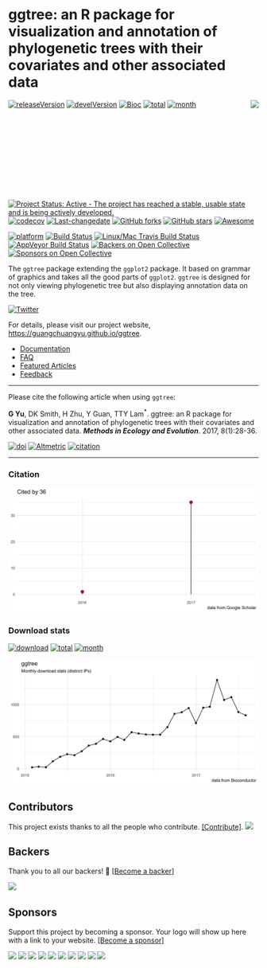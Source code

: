 <!-- README.md is generated from README.Rmd. Please edit that file -->
ggtree: an R package for visualization and annotation of phylogenetic trees with their covariates and other associated data
===========================================================================================================================

<img src="https://raw.githubusercontent.com/Bioconductor/BiocStickers/master/ggtree/ggtree.png" height="200" align="right" />

[![releaseVersion](https://img.shields.io/badge/release%20version-1.8.2-green.svg?style=flat)](https://bioconductor.org/packages/ggtree) [![develVersion](https://img.shields.io/badge/devel%20version-1.9.4-green.svg?style=flat)](https://github.com/guangchuangyu/ggtree) [![Bioc](http://www.bioconductor.org/shields/years-in-bioc/ggtree.svg)](https://www.bioconductor.org/packages/devel/bioc/html/ggtree.html#since) [![total](https://img.shields.io/badge/downloads-18565/total-blue.svg?style=flat)](https://bioconductor.org/packages/stats/bioc/ggtree) [![month](https://img.shields.io/badge/downloads-834/month-blue.svg?style=flat)](https://bioconductor.org/packages/stats/bioc/ggtree)

[![Project Status: Active - The project has reached a stable, usable state and is being actively developed.](http://www.repostatus.org/badges/latest/active.svg)](http://www.repostatus.org/#active) [![codecov](https://codecov.io/gh/GuangchuangYu/ggtree/branch/master/graph/badge.svg)](https://codecov.io/gh/GuangchuangYu/ggtree) [![Last-changedate](https://img.shields.io/badge/last%20change-2017--09--04-green.svg)](https://github.com/GuangchuangYu/ggtree/commits/master) [![GitHub forks](https://img.shields.io/github/forks/GuangchuangYu/ggtree.svg)](https://github.com/GuangchuangYu/ggtree/network) [![GitHub stars](https://img.shields.io/github/stars/GuangchuangYu/ggtree.svg)](https://github.com/GuangchuangYu/ggtree/stargazers) [![Awesome](https://cdn.rawgit.com/sindresorhus/awesome/d7305f38d29fed78fa85652e3a63e154dd8e8829/media/badge.svg)](https://awesome-r.com/#awesome-r-graphic-displays)

[![platform](http://www.bioconductor.org/shields/availability/devel/ggtree.svg)](https://www.bioconductor.org/packages/devel/bioc/html/ggtree.html#archives) [![Build Status](http://www.bioconductor.org/shields/build/devel/bioc/ggtree.svg)](https://bioconductor.org/checkResults/devel/bioc-LATEST/ggtree/) [![Linux/Mac Travis Build Status](https://img.shields.io/travis/GuangchuangYu/ggtree/master.svg?label=Mac%20OSX%20%26%20Linux)](https://travis-ci.org/GuangchuangYu/ggtree) [![AppVeyor Build Status](https://img.shields.io/appveyor/ci/Guangchuangyu/ggtree/master.svg?label=Windows)](https://ci.appveyor.com/project/GuangchuangYu/ggtree) [![Backers on Open Collective](https://opencollective.com/ggtree/backers/badge.svg)](#backers) [![Sponsors on Open Collective](https://opencollective.com/ggtree/sponsors/badge.svg)](#sponsors)

The `ggtree` package extending the `ggplot2` package. It based on grammar of graphics and takes all the good parts of `ggplot2`. `ggtree` is designed for not only viewing phylogenetic tree but also displaying annotation data on the tree.

[![Twitter](https://img.shields.io/twitter/url/https/github.com/GuangchuangYu/ggtree.svg?style=social)](https://twitter.com/intent/tweet?hashtags=ggtree&url=http://onlinelibrary.wiley.com/doi/10.1111/2041-210X.12628/abstract&screen_name=guangchuangyu)

For details, please visit our project website, <https://guangchuangyu.github.io/ggtree>.

-   [Documentation](https://guangchuangyu.github.io/ggtree/documentation/)
-   [FAQ](https://guangchuangyu.github.io/ggtree/faq/)
-   [Featured Articles](https://guangchuangyu.github.io/ggtree/featuredArticles/)
-   [Feedback](https://guangchuangyu.github.io/ggtree/#feedback)

------------------------------------------------------------------------

Please cite the following article when using `ggtree`:

**G Yu**, DK Smith, H Zhu, Y Guan, TTY Lam<sup>\*</sup>. ggtree: an R package for visualization and annotation of phylogenetic trees with their covariates and other associated data. ***Methods in Ecology and Evolution***. 2017, 8(1):28-36.

[![doi](https://img.shields.io/badge/doi-10.1111/2041--210X.12628-green.svg?style=flat)](http://dx.doi.org/10.1111/2041-210X.12628) [![Altmetric](https://img.shields.io/badge/Altmetric-345-green.svg?style=flat)](https://www.altmetric.com/details/10533079) [![citation](https://img.shields.io/badge/cited%20by-36-green.svg?style=flat)](https://scholar.google.com.hk/scholar?oi=bibs&hl=en&cites=7268358477862164627)

------------------------------------------------------------------------

### Citation

<img src="docs/images/citation.png" width="890"/>

### Download stats

[![download](http://www.bioconductor.org/shields/downloads/ggtree.svg)](https://bioconductor.org/packages/stats/bioc/ggtree) [![total](https://img.shields.io/badge/downloads-18565/total-blue.svg?style=flat)](https://bioconductor.org/packages/stats/bioc/ggtree) [![month](https://img.shields.io/badge/downloads-834/month-blue.svg?style=flat)](https://bioconductor.org/packages/stats/bioc/ggtree)

<img src="docs/images/dlstats.png" width="890"/>

Contributors
------------

This project exists thanks to all the people who contribute. [\[Contribute\]](CONTRIBUTING.md). <a href="https://github.com/GuangchuangYu/ggtree/graphs/contributors"><img src="https://opencollective.com/ggtree/contributors.svg?width=890" /></a>

Backers
-------

Thank you to all our backers! 🙏 \[[Become a backer](https://opencollective.com/ggtree#backer)\]

<a href="https://opencollective.com/ggtree#backers" target="_blank"><img src="https://opencollective.com/ggtree/backers.svg?width=890"></a>

Sponsors
--------

Support this project by becoming a sponsor. Your logo will show up here with a link to your website. \[[Become a sponsor](https://opencollective.com/ggtree#sponsor)\]

<a href="https://opencollective.com/ggtree/sponsor/0/website" target="_blank"><img src="https://opencollective.com/ggtree/sponsor/0/avatar.svg"></a> <a href="https://opencollective.com/ggtree/sponsor/1/website" target="_blank"><img src="https://opencollective.com/ggtree/sponsor/1/avatar.svg"></a> <a href="https://opencollective.com/ggtree/sponsor/2/website" target="_blank"><img src="https://opencollective.com/ggtree/sponsor/2/avatar.svg"></a> <a href="https://opencollective.com/ggtree/sponsor/3/website" target="_blank"><img src="https://opencollective.com/ggtree/sponsor/3/avatar.svg"></a> <a href="https://opencollective.com/ggtree/sponsor/4/website" target="_blank"><img src="https://opencollective.com/ggtree/sponsor/4/avatar.svg"></a> <a href="https://opencollective.com/ggtree/sponsor/5/website" target="_blank"><img src="https://opencollective.com/ggtree/sponsor/5/avatar.svg"></a> <a href="https://opencollective.com/ggtree/sponsor/6/website" target="_blank"><img src="https://opencollective.com/ggtree/sponsor/6/avatar.svg"></a> <a href="https://opencollective.com/ggtree/sponsor/7/website" target="_blank"><img src="https://opencollective.com/ggtree/sponsor/7/avatar.svg"></a> <a href="https://opencollective.com/ggtree/sponsor/8/website" target="_blank"><img src="https://opencollective.com/ggtree/sponsor/8/avatar.svg"></a> <a href="https://opencollective.com/ggtree/sponsor/9/website" target="_blank"><img src="https://opencollective.com/ggtree/sponsor/9/avatar.svg"></a>
